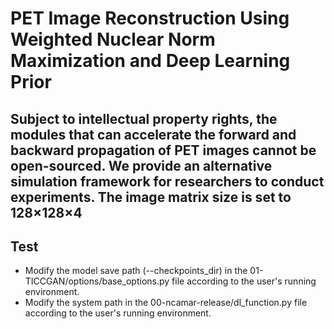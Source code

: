 # PET Image Reconstruction Using Weighted Nuclear Norm Maximization and Deep Learning Prior

## Subject to intellectual property rights, the modules that can accelerate the forward and backward propagation of PET images cannot be open-sourced. We provide an alternative simulation framework for researchers to conduct experiments. The image matrix size is set to 128×128×4

## Test
- Modify the model save path (--checkpoints_dir) in the 01-TICCGAN/options/base_options.py file according to the user's running environment.
- Modify the system path in the 00-ncamar-release/dl_function.py file according to the user's running environment.
